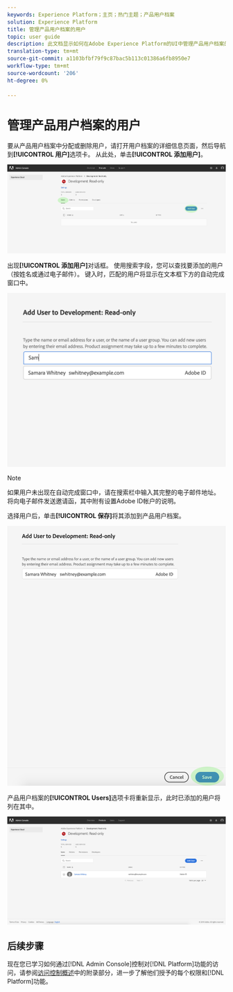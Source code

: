 ```yaml
---
keywords: Experience Platform；主页；热门主题；产品用户档案
solution: Experience Platform
title: 管理产品用户档案的用户
topic: user guide
description: 此文档显示如何在Adobe Experience Platform的UI中管理产品用户档案的用户。
translation-type: tm+mt
source-git-commit: a1103bfbf79f9c87bac5b113c01386a6fb8950e7
workflow-type: tm+mt
source-wordcount: '206'
ht-degree: 0%

---
```



# 管理产品用户档案的用户

要从产品用户档案中分配或删除用户，请打开用户档案的详细信息页面，然后导航到&#x200B;**[!UICONTROL 用户]**&#x200B;选项卡。 从此处，单击&#x200B;**[!UICONTROL 添加用户]**。

![add-users-button](../images/add-users-button.png)

出现&#x200B;**[!UICONTROL 添加用户]**&#x200B;对话框。 使用搜索字段，您可以查找要添加的用户（按姓名或通过电子邮件）。 键入时，匹配的用户将显示在文本框下方的自动完成窗口中。

![添加用户自动完成](../images/add-user-autocomplete.png)

>[!NOTE]
>
>如果用户未出现在自动完成窗口中，请在搜索栏中输入其完整的电子邮件地址。 将向电子邮件发送邀请函，其中附有设置Adobe ID帐户的说明。

选择用户后，单击&#x200B;**[!UICONTROL 保存]**&#x200B;将其添加到产品用户档案。

![添加用户保存](../images/add-user-save.png)

产品用户档案的&#x200B;**[!UICONTROL Users]**&#x200B;选项卡将重新显示，此时已添加的用户将列在其中。

![用户添加](../images/user-added.png)

## 后续步骤

现在您已学习如何通过[!DNL Admin Console]控制对[!DNL Platform]功能的访问，请参阅[访问控制概述](../home.md)中的附录部分，进一步了解他们授予的每个权限和[!DNL Platform]功能。